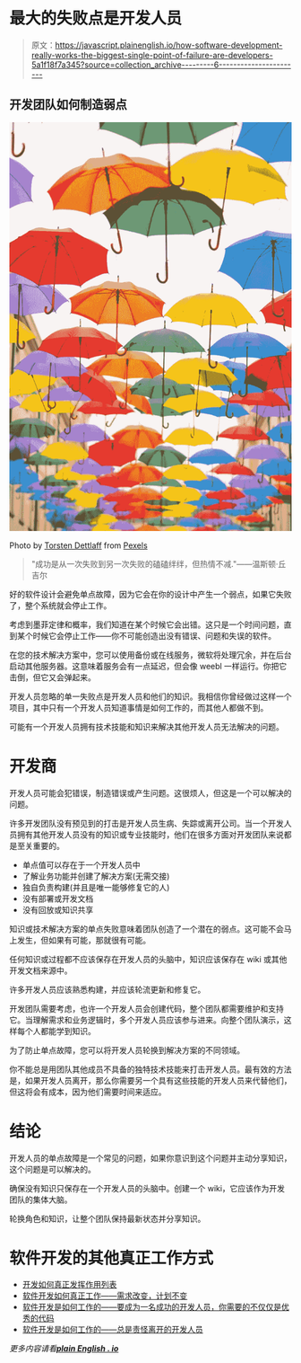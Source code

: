 # 最大的失败点是开发人员

> 原文：<https://javascript.plainenglish.io/how-software-development-really-works-the-biggest-single-point-of-failure-are-developers-5a1f18f7a345?source=collection_archive---------6----------------------->

## 开发团队如何制造弱点

![](img/8b046a0911a656a01e075d307012df86.png)

Photo by [Torsten Dettlaff](https://www.pexels.com/@tdcat?utm_content=attributionCopyText&utm_medium=referral&utm_source=pexels) from [Pexels](https://www.pexels.com/photo/umbrella-lot-347735/?utm_content=attributionCopyText&utm_medium=referral&utm_source=pexels)

> "成功是从一次失败到另一次失败的磕磕绊绊，但热情不减."——温斯顿·丘吉尔

好的软件设计会避免单点故障，因为它会在你的设计中产生一个弱点，如果它失败了，整个系统就会停止工作。

考虑到墨菲定律和概率，我们知道在某个时候它会出错。这只是一个时间问题，直到某个时候它会停止工作——你不可能创造出没有错误、问题和失误的软件。

在您的技术解决方案中，您可以使用备份或在线服务，微软将处理冗余，并在后台启动其他服务器。这意味着服务会有一点延迟，但会像 weebl 一样运行。你把它击倒，但它又会弹起来。

开发人员忽略的单一失败点是开发人员和他们的知识。我相信你曾经做过这样一个项目，其中只有一个开发人员知道事情是如何工作的，而其他人都做不到。

可能有一个开发人员拥有技术技能和知识来解决其他开发人员无法解决的问题。

# 开发商

开发人员可能会犯错误，制造错误或产生问题。这很烦人，但这是一个可以解决的问题。

许多开发团队没有预见到的打击是开发人员生病、失踪或离开公司。当一个开发人员拥有其他开发人员没有的知识或专业技能时，他们在很多方面对开发团队来说都是至关重要的。

*   单点值可以存在于一个开发人员中
*   了解业务功能并创建了解决方案(无需交接)
*   独自负责构建(并且是唯一能够修复它的人)
*   没有部署或开发文档
*   没有回放或知识共享

知识或技术解决方案的单点失败意味着团队创造了一个潜在的弱点。这可能不会马上发生，但如果有可能，那就很有可能。

任何知识或过程都不应该保存在开发人员的头脑中，知识应该保存在 wiki 或其他开发文档来源中。

许多开发人员应该熟悉构建，并应该轮流更新和修复它。

开发团队需要考虑，也许一个开发人员会创建代码，整个团队都需要维护和支持它。当理解需求和业务逻辑时，多个开发人员应该参与进来。向整个团队演示，这样每个人都能学到知识。

为了防止单点故障，您可以将开发人员轮换到解决方案的不同领域。

你不能总是用团队其他成员不具备的独特技术技能来打击开发人员。最有效的方法是，如果开发人员离开，那么你需要另一个具有这些技能的开发人员来代替他们，但这将会有成本，因为他们需要时间来适应。

# 结论

开发人员的单点故障是一个常见的问题，如果你意识到这个问题并主动分享知识，这个问题是可以解决的。

确保没有知识只保存在一个开发人员的头脑中。创建一个 wiki，它应该作为开发团队的集体大脑。

轮换角色和知识，让整个团队保持最新状态并分享知识。

# 软件开发的其他真正工作方式

*   [开发如何真正发挥作用列表](https://thehosk.medium.com/list/how-development-really-works-e86f29bfcc44)
*   [软件开发如何真正工作——需求改变，计划不变](https://medium.com/geekculture/you-cannot-create-software-without-bugs-problems-and-mistakes-615b6540bc3f)
*   [软件开发是如何工作的——要成为一名成功的开发人员，你需要的不仅仅是优秀的代码](https://medium.com/geekculture/how-software-development-really-works-writing-quality-code-and-working-hard-does-not-progress-5b6453ecb730)
*   [软件开发是如何工作的——总是责怪离开的开发人员](https://blog.devgenius.io/how-software-development-really-works-always-blame-the-developer-who-left-c27cd0060896)

*更多内容请看*[***plain English . io***](http://plainenglish.io)
